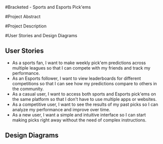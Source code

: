 #Bracketed - Sports and Esports Pick'ems

#Project Abstract

#Project Description

#User Stories and Design Diagrams
## User Stories
- As a sports fan, I want to make weekly pick'em predictions across multiple leagues so that I can compete with my friends and track my performance.
- As an Esports follower, I want to view leaderboards for different competitions so that I can see how my predictions compare to others in the community.
- As a casual user, I want to access both sports and Esports pick'ems on the same platform so that I don't have to use multiple apps or websites.
- As a competitive user, I want to see the results of my past picks so I can analyze my performance and improve over time.
- As a new user, I want a simple and intuitive interface so I can start making picks right away without the need of complex instructions.

## Design Diagrams
